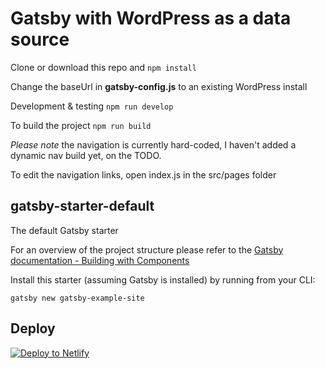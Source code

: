 # Gatsby with WordPress as a data source

Clone or download this repo and `npm install`

Change the baseUrl in **gatsby-config.js** to an existing WordPress install

Development & testing
```npm run develop```

To build the project
```npm run build```

*Please note* the navigation is currently hard-coded, I haven't added a dynamic nav build yet, on the TODO.

To edit the navigation links, open index.js in the src/pages folder

## gatsby-starter-default
The default Gatsby starter

For an overview of the project structure please refer to the [Gatsby documentation - Building with Components](https://www.gatsbyjs.org/docs/building-with-components/)

Install this starter (assuming Gatsby is installed) by running from your CLI:
```
gatsby new gatsby-example-site
```

## Deploy

[![Deploy to Netlify](https://www.netlify.com/img/deploy/button.svg)](https://app.netlify.com/start/deploy?repository=https://github.com/gatsbyjs/gatsby-starter-default)
